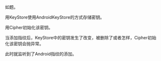 如题。<br/>

用KeyStore使用AndroidKeyStore的方式存储密钥。<br/>

用Cipher初始化该密钥。<br/>

当添加指纹后，KeyStore中的密钥发生了改变，被删除了或者怎样，Cipher初始化该密钥会抛异常。<br/>

此时就监听到了Android指纹的添加。<br/>
